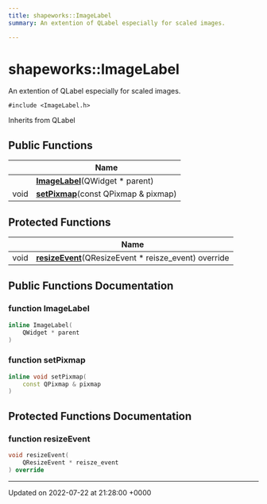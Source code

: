```yaml
---
title: shapeworks::ImageLabel
summary: An extention of QLabel especially for scaled images. 

---
```


# shapeworks::ImageLabel



An extention of QLabel especially for scaled images. 


`#include <ImageLabel.h>`

Inherits from QLabel

## Public Functions

|                | Name           |
| -------------- | -------------- |
| | **[ImageLabel](../Classes/classshapeworks_1_1ImageLabel.md#function-imagelabel)**(QWidget * parent) |
| void | **[setPixmap](../Classes/classshapeworks_1_1ImageLabel.md#function-setpixmap)**(const QPixmap & pixmap) |

## Protected Functions

|                | Name           |
| -------------- | -------------- |
| void | **[resizeEvent](../Classes/classshapeworks_1_1ImageLabel.md#function-resizeevent)**(QResizeEvent * reisze_event) override |

## Public Functions Documentation

### function ImageLabel

```cpp
inline ImageLabel(
    QWidget * parent
)
```


### function setPixmap

```cpp
inline void setPixmap(
    const QPixmap & pixmap
)
```


## Protected Functions Documentation

### function resizeEvent

```cpp
void resizeEvent(
    QResizeEvent * reisze_event
) override
```


-------------------------------

Updated on 2022-07-22 at 21:28:00 +0000